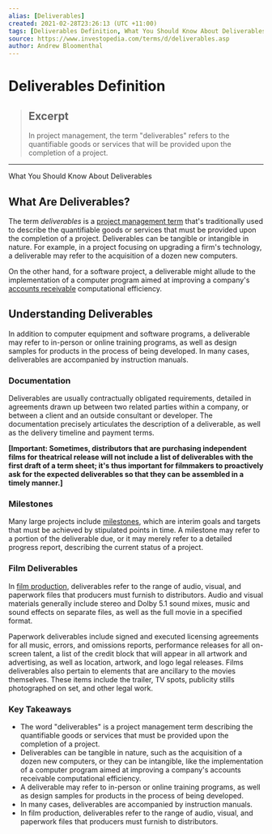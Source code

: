 ```yaml
---
alias: [Deliverables]
created: 2021-02-28T23:26:13 (UTC +11:00)
tags: [Deliverables Definition, What You Should Know About Deliverables]
source: https://www.investopedia.com/terms/d/deliverables.asp
author: Andrew Bloomenthal
---
```


# Deliverables Definition

> ## Excerpt
> In project management, the term "deliverables" refers to the quantifiable goods or services that will be provided upon the completion of a project.

---

What You Should Know About Deliverables
## What Are Deliverables?

The term _deliverables_ is a [project management term](https://www.investopedia.com/terms/p/project-management.asp) that's traditionally used to describe the quantifiable goods or services that must be provided upon the completion of a project. Deliverables can be tangible or intangible in nature. For example, in a project focusing on upgrading a firm's technology, a deliverable may refer to the acquisition of a dozen new computers.

On the other hand, for a software project, a deliverable might allude to the implementation of a computer program aimed at improving a company's [accounts receivable](https://www.investopedia.com/terms/a/accountsreceivable.asp) computational efficiency.

## Understanding Deliverables

In addition to computer equipment and software programs, a deliverable may refer to in-person or online training programs, as well as design samples for products in the process of being developed. In many cases, deliverables are accompanied by instruction manuals.

### Documentation

Deliverables are usually contractually obligated requirements, detailed in agreements drawn up between two related parties within a company, or between a client and an outside consultant or developer. The documentation precisely articulates the description of a deliverable, as well as the delivery timeline and payment terms.

**\[Important: Sometimes, distributors that are purchasing independent films for theatrical release will not include a list of deliverables with the first draft of a term sheet; it's thus important for filmmakers to proactively ask for the expected deliverables so that they can be assembled in a timely manner.\]**

### Milestones

Many large projects include [milestones](https://www.investopedia.com/articles/personal-finance/010616/whats-average-401k-balance-age.asp), which are interim goals and targets that must be achieved by stipulated points in time. A milestone may refer to a portion of the deliverable due, or it may merely refer to a detailed progress report, describing the current status of a project.

### Film Deliverables

In [film production](https://www.investopedia.com/articles/investing/093015/how-exactly-do-movies-make-money.asp), deliverables refer to the range of audio, visual, and paperwork files that producers must furnish to distributors. Audio and visual materials generally include stereo and Dolby 5.1 sound mixes, music and sound effects on separate files, as well as the full movie in a specified format.

Paperwork deliverables include signed and executed licensing agreements for all music, errors, and omissions reports, performance releases for all on-screen talent, a list of the credit block that will appear in all artwork and advertising, as well as location, artwork, and logo legal releases. Films deliverables also pertain to elements that are ancillary to the movies themselves. These items include the trailer, TV spots, publicity stills photographed on set, and other legal work.

### Key Takeaways

-   The word "deliverables" is a project management term describing the quantifiable goods or services that must be provided upon the completion of a project.
-   Deliverables can be tangible in nature, such as the acquisition of a dozen new computers, or they can be intangible, like the implementation of a computer program aimed at improving a company's accounts receivable computational efficiency.
-   A deliverable may refer to in-person or online training programs, as well as design samples for products in the process of being developed.
-   In many cases, deliverables are accompanied by instruction manuals.
-   In film production, deliverables refer to the range of audio, visual, and paperwork files that producers must furnish to distributors.
